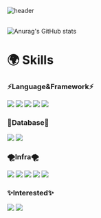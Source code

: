 ![header](https://capsule-render.vercel.app/api?type=soft&color=gradient&height=300&section=header&text=Welcome&fontSize=90)<br><br>

![Anurag's GitHub stats](https://github-readme-stats.vercel.app/api?username=Ryeolee&show_icons=true&theme=dark)

# 🌍 Skills


### <div text-align:center>⚡️Language&Framework⚡️
<div>
  
  <img src="https://img.shields.io/badge/Javascript-F7DF1E?style=flat-the-badge&logo=Javascript&logoColor=white"> 
   <img src="https://img.shields.io/badge/TypeScript-3178C6?style=flat-the-badge&logo=TypeScript&logoColor=white">   
  <img src="https://img.shields.io/badge/Node.js-339933?style=flat-the-badge&logo=Node.js&logoColor=white"> 
  <img src="https://img.shields.io/badge/Express-000000?style=flat-the-badge&logo=Express&logoColor=white"> 
  <img src="https://img.shields.io/badge/Java-007396?style=flat&logo=OpenJDK&logoColor=white"/>
 
  </div> 

### 🎁Database🎁

<div>
  
<img src="https://img.shields.io/badge/MySQL-4479A1?style=flat-the-badge&logo=MySQL&logoColor=white">
<img src="https://img.shields.io/badge/Redis-DC382D?style=flat-the-badge&logo=Redis&logoColor=white">


</div> 


### 🌪️Infra🌪️

<div>
  <img src="https://img.shields.io/badge/Amazon S3-569A31?style=flat-the-badge&logo=Amazon S3&logoColor=white"> 
  <img src="https://img.shields.io/badge/Amazon RDS-527FFF?style=flat-the-badge&logo=Amazon RDS&logoColor=white">
  <img src="https://img.shields.io/badge/Amazon EC2-FF9900?style=flat-the-badge&logo=Amazon EC2&logoColor=white">  
  <img src="https://img.shields.io/badge/Docker-2496ED?style=flat-the-badge&logo=Docker&logoColor=white"> 
  <img src="https://img.shields.io/badge/GitHub Actions-2088FF?style=flat-the-badge&logo=GitHub Actions&logoColor=white">

    
</div> 


### ✨Interested✨
<div>
  
<img src="https://img.shields.io/badge/Flutter-02569B?style=flat-the-badge&logo=Flutter&logoColor=white"> 
<img src="https://img.shields.io/badge/springboot-6DB33F?style=flat-the-badge&logo=springboot&logoColor=white"> 
  
 </div>



<br>
<br>














